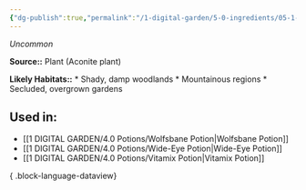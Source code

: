 ```yaml
---
{"dg-publish":true,"permalink":"/1-digital-garden/5-0-ingredients/05-1-plants/aconite-bundle-of/","tags":["ingredient","uncommon"]}
---
```


*Uncommon*

**Source::** Plant (Aconite plant)

**Likely Habitats::** * Shady, damp woodlands * Mountainous regions * Secluded, overgrown gardens

## Used in:

- [[1 DIGITAL GARDEN/4.0 Potions/Wolfsbane Potion\|Wolfsbane Potion]]
- [[1 DIGITAL GARDEN/4.0 Potions/Wide-Eye Potion\|Wide-Eye Potion]]
- [[1 DIGITAL GARDEN/4.0 Potions/Vitamix Potion\|Vitamix Potion]]

{ .block-language-dataview}

